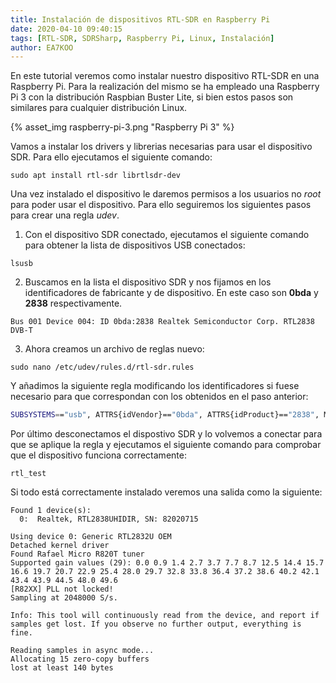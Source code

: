 ```yaml
---
title: Instalación de dispositivos RTL-SDR en Raspberry Pi
date: 2020-04-10 09:40:15
tags: [RTL-SDR, SDRSharp, Raspberry Pi, Linux, Instalación]
author: EA7KOO
---
```




En este tutorial veremos como instalar nuestro dispositivo RTL-SDR en una Raspberry Pi. Para la realización del mismo se ha empleado una Raspberry Pi 3 con la distribución Raspbian Buster Lite, si bien estos pasos son similares para cualquier distribución Linux.

<!-- more -->

{% asset_img raspberry-pi-3.png "Raspberry Pi 3" %}

Vamos a instalar los drivers y librerias necesarias para usar el dispositivo SDR. Para ello ejecutamos el siguiente comando:

```
sudo apt install rtl-sdr librtlsdr-dev
```

Una vez instalado el dispositivo le daremos permisos a los usuarios no *root* para poder usar el dispositivo. Para ello seguiremos los siguientes pasos para crear una regla *udev*.
1. Con el dispositivo SDR conectado, ejecutamos el siguiente comando para obtener la lista de dispositivos USB conectados:

```
lsusb
```

2. Buscamos en la lista el dispositivo SDR y nos fijamos en los identificadores de fabricante y de dispositivo. En este caso son **0bda** y **2838** respectivamente.

```
Bus 001 Device 004: ID 0bda:2838 Realtek Semiconductor Corp. RTL2838 DVB-T
```

3. Ahora creamos un archivo de reglas nuevo:

```
sudo nano /etc/udev/rules.d/rtl-sdr.rules
```

Y añadimos la siguiente regla modificando los identificadores si fuese necesario para que correspondan con los obtenidos en el paso anterior:

```sh
SUBSYSTEMS=="usb", ATTRS{idVendor}=="0bda", ATTRS{idProduct}=="2838", MODE:="0666"
```

Por último desconectamos el dispostivo SDR y lo volvemos a conectar para que se aplique la regla y ejecutamos el siguiente comando para comprobar que el dispositivo funciona correctamente:

```
rtl_test
```

Si todo está correctamente instalado veremos una salida como la siguiente:

```
Found 1 device(s):
  0:  Realtek, RTL2838UHIDIR, SN: 82020715

Using device 0: Generic RTL2832U OEM
Detached kernel driver
Found Rafael Micro R820T tuner
Supported gain values (29): 0.0 0.9 1.4 2.7 3.7 7.7 8.7 12.5 14.4 15.7 16.6 19.7 20.7 22.9 25.4 28.0 29.7 32.8 33.8 36.4 37.2 38.6 40.2 42.1 43.4 43.9 44.5 48.0 49.6
[R82XX] PLL not locked!
Sampling at 2048000 S/s.

Info: This tool will continuously read from the device, and report if
samples get lost. If you observe no further output, everything is fine.

Reading samples in async mode...
Allocating 15 zero-copy buffers
lost at least 140 bytes
```
